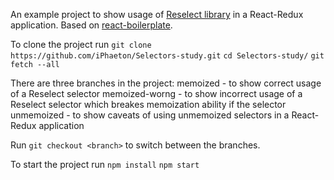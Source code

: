An example project to show usage of [Reselect library](https://github.com/reactjs/reselect) in a React-Redux application. 
Based on [react-boilerplate](https://github.com/react-boilerplate/react-boilerplate).

To clone the project run
`git clone https://github.com/iPhaeton/Selectors-study.git`
`cd Selectors-study/`
`git fetch --all`

There are three branches in the project:
memoized - to show correct usage of a Reselect selector
memoized-worng - to show incorrect usage of a Reselect selector which breakes memoization ability if the selector
unmemoized - to show caveats of using unmemoized selectors in a React-Redux application

Run `git checkout <branch>` to switch between the branches.

To start the project run 
`npm install`
`npm start`
